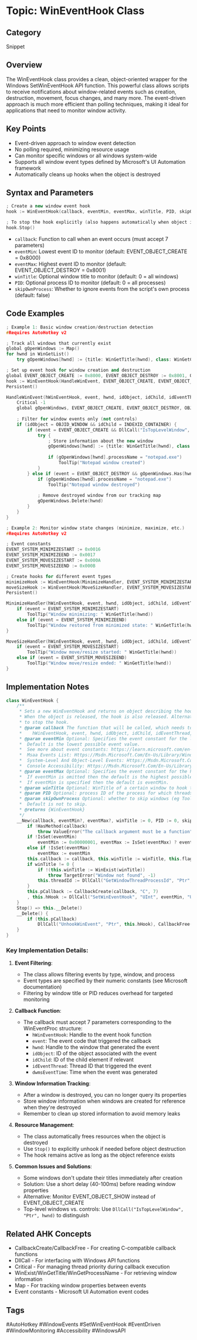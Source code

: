 # Topic: WinEventHook Class

## Category

Snippet

## Overview

The WinEventHook class provides a clean, object-oriented wrapper for the Windows SetWinEventHook API function. This powerful class allows scripts to receive notifications about window-related events such as creation, destruction, movement, focus changes, and many more. The event-driven approach is much more efficient than polling techniques, making it ideal for applications that need to monitor window activity.

## Key Points

- Event-driven approach to window event detection
- No polling required, minimizing resource usage
- Can monitor specific windows or all windows system-wide
- Supports all window event types defined by Microsoft's UI Automation framework
- Automatically cleans up hooks when the object is destroyed

## Syntax and Parameters

```cpp
; Create a new window event hook
hook := WinEventHook(callback, eventMin, eventMax, winTitle, PID, skipOwnProcess)

; To stop the hook explicitly (also happens automatically when object is destroyed)
hook.Stop()
```

- `callback`: Function to call when an event occurs (must accept 7 parameters)
- `eventMin`: Lowest event ID to monitor (default: EVENT_OBJECT_CREATE = 0x8000)
- `eventMax`: Highest event ID to monitor (default: EVENT_OBJECT_DESTROY = 0x8001)
- `winTitle`: Optional window title to monitor (default: 0 = all windows)
- `PID`: Optional process ID to monitor (default: 0 = all processes)
- `skipOwnProcess`: Whether to ignore events from the script's own process (default: false)

## Code Examples

```cpp
; Example 1: Basic window creation/destruction detection
#Requires AutoHotkey v2

; Track all windows that currently exist
global gOpenWindows := Map()
for hwnd in WinGetList()
    try gOpenWindows[hwnd] := {title: WinGetTitle(hwnd), class: WinGetClass(hwnd), processName: WinGetProcessName(hwnd)}

; Set up event hook for window creation and destruction
global EVENT_OBJECT_CREATE := 0x8000, EVENT_OBJECT_DESTROY := 0x8001, OBJID_WINDOW := 0, INDEXID_CONTAINER := 0
hook := WinEventHook(HandleWinEvent, EVENT_OBJECT_CREATE, EVENT_OBJECT_DESTROY)
Persistent()

HandleWinEvent(hWinEventHook, event, hwnd, idObject, idChild, idEventThread, dwmsEventTime) {
    Critical -1
    global gOpenWindows, EVENT_OBJECT_CREATE, EVENT_OBJECT_DESTROY, OBJID_WINDOW, INDEXID_CONTAINER
    
    ; Filter for window events only (not controls)
    if (idObject = OBJID_WINDOW && idChild = INDEXID_CONTAINER) {
        if (event = EVENT_OBJECT_CREATE && DllCall("IsTopLevelWindow", "Ptr", hwnd)) {
            try {
                ; Store information about the new window
                gOpenWindows[hwnd] := {title: WinGetTitle(hwnd), class: WinGetClass(hwnd), processName: WinGetProcessName(hwnd)}
                
                if (gOpenWindows[hwnd].processName = "notepad.exe")
                    ToolTip("Notepad window created")
            }
        } else if (event = EVENT_OBJECT_DESTROY && gOpenWindows.Has(hwnd)) {
            if (gOpenWindows[hwnd].processName = "notepad.exe")
                ToolTip("Notepad window destroyed")
                
            ; Remove destroyed window from our tracking map
            gOpenWindows.Delete(hwnd)
        }
    }
}

; Example 2: Monitor window state changes (minimize, maximize, etc.)
#Requires AutoHotkey v2

; Event constants
EVENT_SYSTEM_MINIMIZESTART := 0x0016
EVENT_SYSTEM_MINIMIZEEND := 0x0017
EVENT_SYSTEM_MOVESIZESTART := 0x000A
EVENT_SYSTEM_MOVESIZEEND := 0x000B

; Create hooks for different event types
minimizeHook := WinEventHook(MinimizeHandler, EVENT_SYSTEM_MINIMIZESTART, EVENT_SYSTEM_MINIMIZEEND)
moveSizeHook := WinEventHook(MoveSizeHandler, EVENT_SYSTEM_MOVESIZESTART, EVENT_SYSTEM_MOVESIZEEND)
Persistent()

MinimizeHandler(hWinEventHook, event, hwnd, idObject, idChild, idEventThread, dwmsEventTime) {
    if (event = EVENT_SYSTEM_MINIMIZESTART)
        ToolTip("Window minimizing: " WinGetTitle(hwnd))
    else if (event = EVENT_SYSTEM_MINIMIZEEND)
        ToolTip("Window restored from minimized state: " WinGetTitle(hwnd))
}

MoveSizeHandler(hWinEventHook, event, hwnd, idObject, idChild, idEventThread, dwmsEventTime) {
    if (event = EVENT_SYSTEM_MOVESIZESTART)
        ToolTip("Window move/resize started: " WinGetTitle(hwnd))
    else if (event = EVENT_SYSTEM_MOVESIZEEND)
        ToolTip("Window move/resize ended: " WinGetTitle(hwnd))
}
```

## Implementation Notes

```cpp
class WinEventHook {
    /**
     * Sets a new WinEventHook and returns on object describing the hook. 
     * When the object is released, the hook is also released. Alternatively use WinEventHook.Stop()
     * to stop the hook.
     * @param callback The function that will be called, which needs to accept 7 arguments:
     *    hWinEventHook, event, hwnd, idObject, idChild, idEventThread, dwmsEventTime
     * @param eventMin Optional: Specifies the event constant for the lowest event value in the range of events that are handled by the hook function.
     *  Default is the lowest possible event value.
     *  See more about event constants: https://learn.microsoft.com/en-us/windows/win32/winauto/event-constants
     *  Msaa Events List: Https://Msdn.Microsoft.Com/En-Us/Library/Windows/Desktop/Dd318066(V=Vs.85).Aspx
     *  System-Level And Object-Level Events: Https://Msdn.Microsoft.Com/En-Us/Library/Windows/Desktop/Dd373657(V=Vs.85).Aspx
     *  Console Accessibility: Https://Msdn.Microsoft.Com/En-Us/Library/Ms971319.Aspx
     * @param eventMax Optional: Specifies the event constant for the highest event value in the range of events that are handled by the hook function.
     *  If eventMin is omitted then the default is the highest possible event value.
     *  If eventMin is specified then the default is eventMin.
     * @param winTitle Optional: WinTitle of a certain window to hook to. Default is system-wide hook.
     * @param PID Optional: process ID of the process for which threads to hook to. Default is system-wide hook.
     * @param skipOwnProcess Optional: whether to skip windows (eg Tooltips) from the running script. 
     *  Default is not to skip.
     * @returns {WinEventHook} 
     */
    __New(callback, eventMin?, eventMax?, winTitle := 0, PID := 0, skipOwnProcess := false) {
        if !HasMethod(callback)
            throw ValueError("The callback argument must be a function", -1)
        if !IsSet(eventMin)
            eventMin := 0x00000001, eventMax := IsSet(eventMax) ? eventMax : 0x7fffffff
        else if !IsSet(eventMax)
            eventMax := eventMin
        this.callback := callback, this.winTitle := winTitle, this.flags := skipOwnProcess ? 2 : 0, this.eventMin := eventMin, this.eventMax := eventMax, this.threadId := 0
        if winTitle != 0 {
            if !(this.winTitle := WinExist(winTitle))
                throw TargetError("Window not found", -1)
            this.threadId := DllCall("GetWindowThreadProcessId", "Ptr", this.winTitle, "UInt*", &PID)
        }
        this.pCallback := CallbackCreate(callback, "C", 7)
        , this.hHook := DllCall("SetWinEventHook", "UInt", eventMin, "UInt", eventMax, "Ptr", 0, "Ptr", this.pCallback, "UInt", this.PID := PID, "UInt", this.threadId, "UInt", this.flags)
    }
    Stop() => this.__Delete()
    __Delete() {
        if (this.pCallback)
            DllCall("UnhookWinEvent", "Ptr", this.hHook), CallbackFree(this.pCallback), this.hHook := 0, this.pCallback := 0
    }
}
```

### Key Implementation Details:

1. **Event Filtering**:
   - The class allows filtering events by type, window, and process
   - Event types are specified by their numeric constants (see Microsoft documentation)
   - Filtering by window title or PID reduces overhead for targeted monitoring

2. **Callback Function**:
   - The callback must accept 7 parameters corresponding to the WinEventProc structure:
     - `hWinEventHook`: Handle to the event hook function
     - `event`: The event code that triggered the callback
     - `hwnd`: Handle to the window that generated the event
     - `idObject`: ID of the object associated with the event
     - `idChild`: ID of the child element if relevant
     - `idEventThread`: Thread ID that triggered the event
     - `dwmsEventTime`: Time when the event was generated

3. **Window Information Tracking**:
   - After a window is destroyed, you can no longer query its properties
   - Store window information when windows are created for reference when they're destroyed
   - Remember to clean up stored information to avoid memory leaks

4. **Resource Management**:
   - The class automatically frees resources when the object is destroyed
   - Use `Stop()` to explicitly unhook if needed before object destruction
   - The hook remains active as long as the object reference exists

5. **Common Issues and Solutions**:
   - Some windows don't update their titles immediately after creation
   - Solution: Use a short delay (40-100ms) before reading window properties
   - Alternative: Monitor EVENT_OBJECT_SHOW instead of EVENT_OBJECT_CREATE
   - Top-level windows vs. controls: Use `DllCall("IsTopLevelWindow", "Ptr", hwnd)` to distinguish

## Related AHK Concepts

- CallbackCreate/CallbackFree - For creating C-compatible callback functions
- DllCall - For interfacing with Windows API functions
- Critical - For managing thread priority during callback execution
- WinExist/WinGetTitle/WinGetProcessName - For retrieving window information
- Map - For tracking window properties between events
- Event constants - Microsoft UI Automation event codes

## Tags

#AutoHotkey #WindowEvents #SetWinEventHook #EventDriven #WindowMonitoring #Accessibility #WindowsAPI
